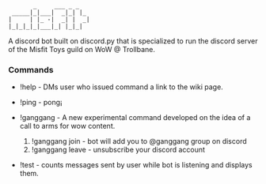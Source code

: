 ```
                       
       _     ___ _ _   
 _____|_|___|  _|_| |_ 
|     | |_ -|  _| |  _|
|_|_|_|_|___|_| |_|_| 

```

A discord bot built on discord.py that is specialized to run the discord server of the Misfit Toys guild on WoW @ Trollbane.

### Commands

* !help - DMs user who issued command a link to the wiki page.
* !ping - pong¡

* !ganggang - A new experimental command developed on the idea of a call to arms for wow content.
	1. !ganggang join - bot will add you to @ganggang group on discord
	2. !ganggang leave - unsubscribe your discord account
* !test - counts messages sent by user while bot is listening and displays them.
